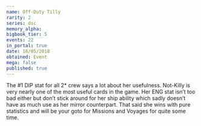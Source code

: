 ```yaml
---
name: Off-Duty Tilly
rarity: 2
series: dsc
memory_alpha:
bigbook_tier: 5
events: 22
in_portal: true
date: 16/05/2018
obtained: Event
mega: false
published: true
---
```


The #1 DIP stat for all 2* crew says a lot about her usefulness. Not-Killy is very nearly one of the most useful cards in the game. Her ENG stat isn’t too bad either but don’t stick around for her ship ability which sadly doesn’t have as much use as her mirror counterpart. That said she wins with pure statistics and will be your goto for Missions and Voyages for quite some time.
